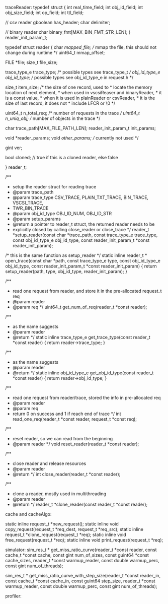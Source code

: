 traceReader:
typedef struct {
  int real_time_field;
  int obj_id_field;
  int obj_size_field;
  int op_field;
  int ttl_field;

  // csv reader
  gboolean has_header;
  char delimiter;

  // binary reader
  char binary_fmt[MAX_BIN_FMT_STR_LEN];
} reader_init_param_t;

typedef struct reader {
  char *mapped_file; /* mmap the file, this should not change during runtime */
  uint64_t mmap_offset;

  FILE *file;
  size_t file_size;

  trace_type_e trace_type;   /* possible types see trace_type_t  */
  obj_id_type_e obj_id_type; /* possible types see obj_id_type_e in request.h */

  size_t item_size; /* the size of one record, used to
                     * locate the memory location of next element,
                     * when used in vscsiReaser and binaryReader,
                     * it is a const value,
                     * when it is used in plainReader or csvReader,
                     * it is the size of last record, it does not
                     * include LFCR or \0 */

  uint64_t n_total_req; /* number of requests in the trace */
  uint64_t n_uniq_obj;  /* number of objects in the trace */

  char trace_path[MAX_FILE_PATH_LEN];
  reader_init_param_t init_params;

  void *reader_params;
  void *other_params; /* currently not used */

  gint ver;

  bool cloned; // true if this is a cloned reader, else false

} reader_t;

/**
 * setup the reader struct for reading trace
 * @param trace_path
 * @param trace_type CSV_TRACE, PLAIN_TXT_TRACE, BIN_TRACE, VSCSI_TRACE,
 * TWR_BIN_TRACE
 * @param obj_id_type OBJ_ID_NUM, OBJ_ID_STR
 * @param setup_params
 * @return a pointer to reader_t struct, the returned reader needs to be
 * explicitly closed by calling close_reader or close_trace
 */
reader_t *setup_reader(const char *trace_path, const trace_type_e trace_type,
                       const obj_id_type_e obj_id_type,
                       const reader_init_param_t *const reader_init_param);

/* this is the same function as setup_reader */
static inline reader_t *
open_trace(const char *path, const trace_type_e type,
           const obj_id_type_e obj_id_type,
           const reader_init_param_t *const reader_init_param) {
  return setup_reader(path, type, obj_id_type, reader_init_param);
}

/**
 * read one request from reader, and store it in the pre-allocated request_t req
 * @param reader
 * @param req
 */
uint64_t get_num_of_req(reader_t *const reader);

/**
 * as the name suggests
 * @param reader
 * @return
 */
static inline trace_type_e get_trace_type(const reader_t *const reader) {
  return reader->trace_type;
}

/**
 * as the name suggests
 * @param reader
 * @return
 */
static inline obj_id_type_e get_obj_id_type(const reader_t *const reader) {
  return reader->obj_id_type;
}

/**
 * read one request from reader/trace, stored the info in pre-allocated req
 * @param reader
 * @param req
 * return 0 on success and 1 if reach end of trace
 */
int read_one_req(reader_t *const reader, request_t *const req);

/**
 * reset reader, so we can read from the beginning
 * @param reader
 */
void reset_reader(reader_t *const reader);

/**
 * close reader and release resources
 * @param reader
 * @return
 */
int close_reader(reader_t *const reader);

/**
 * clone a reader, mostly used in multithreading
 * @param reader
 * @return
 */
reader_t *clone_reader(const reader_t *const reader);



cache and cacheAlgo:

static inline request_t *new_request();
static inline void copy_request(request_t *req_dest, request_t *req_src);
static inline request_t *clone_request(request_t *req);
static inline void free_request(request_t *req);
static inline void print_request(request_t *req);


simulator:
sim_res_t *
get_miss_ratio_curve(reader_t *const reader,
                     const cache_t *const cache,
                     const gint num_of_sizes,
                     const guint64 *const cache_sizes,
                     reader_t *const warmup_reader,
                     const double warmup_perc,
                     const gint num_of_threads);


sim_res_t *
get_miss_ratio_curve_with_step_size(reader_t *const reader_in,
                                    const cache_t *const cache_in,
                                    const guint64 step_size,
                                    reader_t *const warmup_reader,
                                    const double warmup_perc,
                                    const gint num_of_threads);




profiler:




